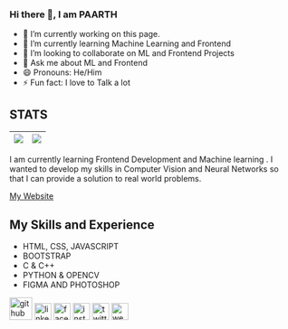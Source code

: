 ### Hi there 👋, I am PAARTH


- 🔭 I’m currently working on this page. 
- 🌱 I’m currently learning Machine Learning and Frontend  
- 👯 I’m looking to collaborate on ML and Frontend Projects 
- 💬 Ask me about ML and Frontend 
- 😄 Pronouns: He/Him 
- ⚡ Fun fact: I love to Talk a lot 

## STATS
<img src="https://github-readme-stats.vercel.app/api?username=PAARTH2608&&show_icons=true&count_private=true&theme=radical"/>|<img src="https://github-readme-streak-stats.herokuapp.com/?user=PAARTH2608&theme=radical"/>|
|---|---|

I am currently learning Frontend Development and Machine learning 
. I wanted to develop my skills in Computer Vision and Neural Networks so that I can provide a solution to real world problems.

[My Website](https://paarth2608.github.io/portfolio_website/)

## My Skills and Experience
+ HTML, CSS, JAVASCRIPT
+ BOOTSTRAP
+ C & C++
+ PYTHON & OPENCV
+ FIGMA AND PHOTOSHOP


[<img src='https://cdn.jsdelivr.net/npm/simple-icons@3.0.1/icons/github.svg' alt='github' height='40'>](https://github.com/PAARTH2608)  [<img src='https://cdn.jsdelivr.net/npm/simple-icons@3.0.1/icons/linkedin.svg' alt='linkedin' height='30'>](https://www.linkedin.com/in/https://www.linkedin.com/in/paarth-jain-470522208//)  [<img src='https://cdn.jsdelivr.net/npm/simple-icons@3.0.1/icons/facebook.svg' alt='facebook' height='30'>](https://www.facebook.com/https://www.facebook.com/paarth.jain.906/)  [<img src='https://cdn.jsdelivr.net/npm/simple-icons@3.0.1/icons/instagram.svg' alt='instagram' height='30'>](https://www.instagram.com/https://www.instagram.com/_paarth7_//)  [<img src='https://cdn.jsdelivr.net/npm/simple-icons@3.0.1/icons/twitter.svg' alt='twitter' height='30'>](https://twitter.com/https://twitter.com/PAARTHJAIN7)  [<img src='https://cdn.jsdelivr.net/npm/simple-icons@3.0.1/icons/icloud.svg' alt='website' height='30'>](https://paarth2608.github.io/portfolio_website/)  




